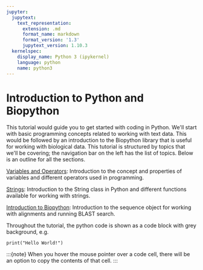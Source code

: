 ```yaml
---
jupyter:
  jupytext:
    text_representation:
      extension: .md
      format_name: markdown
      format_version: '1.3'
      jupytext_version: 1.10.3
  kernelspec:
    display_name: Python 3 (ipykernel)
    language: python
    name: python3
---
```


<!-- #region -->
# Introduction to Python and Biopython


This tutorial would guide you to get started with coding in Python. We'll start with basic programming concepts related to working with text data. This would be followed by an introduction to the Biopython library that is useful for working with biological data. This tutorial is structured by topics that we'll be covering; the navigation bar on the left has the list of topics. Below is an outline for all the sections.


[Variables and Operators](Variables_Operators.ipynb): Introduction to the concept and properties of variables and different operators used in programming.


[Strings](Strings.ipynb): Introduction to the String class in Python and different functions available for working with strings.

[Introduction to Biopython](BioPython_Intro.ipynb): Introduction to the sequence object for working with alignments and running BLAST search.


Throughout the tutorial, the python code is shown as a code block with grey background, e.g.

```
print("Hello World!")
```

:::{note}
When you hover the mouse pointer over a code cell, there will be an option to copy the contents of that cell.
:::


<!-- #endregion -->
